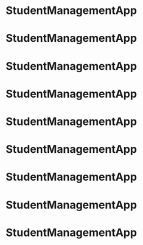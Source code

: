 # StudentManagementApp
# StudentManagementApp
# StudentManagementApp
# StudentManagementApp
# StudentManagementApp
# StudentManagementApp
# StudentManagementApp
# StudentManagementApp
# StudentManagementApp
